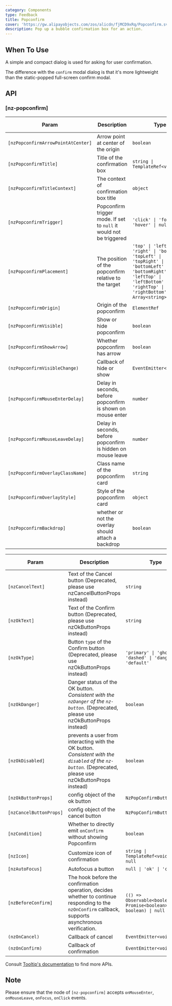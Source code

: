 ```yaml
---
category: Components
type: Feedback
title: Popconfirm
cover: 'https://gw.alipayobjects.com/zos/alicdn/fjMCD9xRq/Popconfirm.svg'
description: Pop up a bubble confirmation box for an action.
---
```


## When To Use

A simple and compact dialog is used for asking for user confirmation.

The difference with the `confirm` modal dialog is that it's more lightweight than the static-popped full-screen confirm modal.

## API

### [nz-popconfirm]

| Param                              | Description                                                         | Type                                                                                                                                                                              | Default value |
| ---------------------------------- | ------------------------------------------------------------------- | --------------------------------------------------------------------------------------------------------------------------------------------------------------------------------- | ------------- |
| `[nzPopconfirmArrowPointAtCenter]` | Arrow point at center of the origin                                 | `boolean`                                                                                                                                                                         | `false`       |
| `[nzPopconfirmTitle]`              | Title of the confirmation box                                       | `string \| TemplateRef<void>`                                                                                                                                                     | -             |
| `[nzPopconfirmTitleContext]`       | The context of confirmation box title                               | `object`                                                                                                                                                                          | -             |
| `[nzPopconfirmTrigger]`            | Popconfirm trigger mode. If set to `null` it would not be triggered | `'click' \| 'focus' \| 'hover' \| null`                                                                                                                                           | `'click'`     |
| `[nzPopconfirmPlacement]`          | The position of the popconfirm relative to the target               | `'top' \| 'left' \| 'right' \| 'bottom' \| 'topLeft' \| 'topRight' \| 'bottomLeft' \| 'bottomRight' \| 'leftTop' \| 'leftBottom' \| 'rightTop' \| 'rightBottom' \| Array<string>` | `'top'`       |
| `[nzPopconfirmOrigin]`             | Origin of the popconfirm                                            | `ElementRef`                                                                                                                                                                      | -             |
| `[nzPopconfirmVisible]`            | Show or hide popconfirm                                             | `boolean`                                                                                                                                                                         | `false`       |
| `[nzPopconfirmShowArrow]`          | Whether popconfirm has arrow                                        | `boolean`                                                                                                                                                                         | `true`        |
| `(nzPopconfirmVisibleChange)`      | Callback of hide or show                                            | `EventEmitter<boolean>`                                                                                                                                                           | -             |
| `[nzPopconfirmMouseEnterDelay]`    | Delay in seconds, before popconfirm is shown on mouse enter         | `number`                                                                                                                                                                          | `0.15`        |
| `[nzPopconfirmMouseLeaveDelay]`    | Delay in seconds, before popconfirm is hidden on mouse leave        | `number`                                                                                                                                                                          | `0.1`         |
| `[nzPopconfirmOverlayClassName]`   | Class name of the popconfirm card                                   | `string`                                                                                                                                                                          | -             |
| `[nzPopconfirmOverlayStyle]`       | Style of the popconfirm card                                        | `object`                                                                                                                                                                          | -             |
| `[nzPopconfirmBackdrop]`           | whether or not the overlay should attach a backdrop                 | `boolean`                                                                                                                                                                         | `false`       |

| Param                   | Description                                                                                                                                                     | Type                                                                 | Default value | Global Config | Version |
| ----------------------- | --------------------------------------------------------------------------------------------------------------------------------------------------------------- | -------------------------------------------------------------------- | ------------- | ------------- | ------- |
| `[nzCancelText]`        | Text of the Cancel button (Deprecated, please use nzCancelButtonProps instead)                                                                                  | `string`                                                             | `'Cancel'`    | -             |
| `[nzOkText]`            | Text of the Confirm button (Deprecated, please use nzOkButtonProps instead)                                                                                     | `string`                                                             | `'Confirm'`   | -             |
| `[nzOkType]`            | Button `type` of the Confirm button (Deprecated, please use nzOkButtonProps instead)                                                                            | `'primary' \| 'ghost' \| 'dashed' \| 'danger' \| 'default'`          | `'primary'`   | -             |
| `[nzOkDanger]`          | Danger status of the OK button. <i>Consistent with the `nzDanger` of the `nz-button`.</i> (Deprecated, please use nzOkButtonProps instead)                      | `boolean`                                                            | `false`       | -             |
| `[nzOkDisabled]`        | prevents a user from interacting with the OK button. <i>Consistent with the `disabled` of the `nz-button`.</i> (Deprecated, please use nzOkButtonProps instead) | `boolean`                                                            | `false`       | -             |
| `[nzOkButtonProps]`     | config object of the ok button                                                                                                                                  | `NzPopConfirmButtonProps`                                            | `null`        | -             | 20.0.0  |
| `[nzCancelButtonProps]` | config object of the cancel button                                                                                                                              | `NzPopConfirmButtonProps`                                            | `null`        | -             | 20.0.0  |
| `[nzCondition]`         | Whether to directly emit `onConfirm` without showing Popconfirm                                                                                                 | `boolean`                                                            | `false`       | -             |
| `[nzIcon]`              | Customize icon of confirmation                                                                                                                                  | `string \| TemplateRef<void> \| null`                                | -             | -             |
| `[nzAutoFocus]`         | Autofocus a button                                                                                                                                              | `null \| 'ok' \| 'cancel'`                                           | `null`        | ✅            |
| `[nzBeforeConfirm]`     | The hook before the confirmation operation, decides whether to continue responding to the `nzOnConfirm` callback, supports asynchronous verification.           | `(() => Observable<boolean> \| Promise<boolean> \| boolean) \| null` | `null`        | -             |
| `(nzOnCancel)`          | Callback of cancel                                                                                                                                              | `EventEmitter<void>`                                                 | -             | -             |
| `(nzOnConfirm)`         | Callback of confirmation                                                                                                                                        | `EventEmitter<void>`                                                 | -             | -             |

Consult [Tooltip's documentation](/components/tooltip/en#api) to find more APIs.

## Note

Please ensure that the node of `[nz-popconfirm]` accepts `onMouseEnter`, `onMouseLeave`, `onFocus`, `onClick` events.
